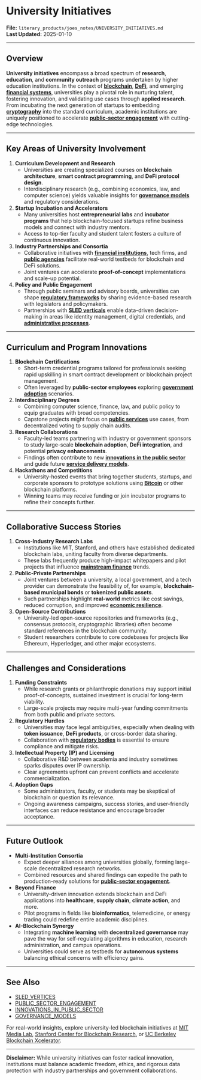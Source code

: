 # University Initiatives

**File:** `literary_products/joes_notes/UNIVERSITY_INITIATIVES.md`\
**Last Updated:** 2025-01-10

***

## Overview

**University initiatives** encompass a broad spectrum of **research**, **education**, and **community outreach** programs undertaken by higher education institutions. In the context of [**blockchain**](../crypto_economics/bitcoin_basics.md), [**DeFi**](../DEFI_BASICS.md), and emerging [**financial systems**](../strategy/financial_systems.md), universities play a pivotal role in nurturing talent, fostering innovation, and validating use cases through **applied research**. From incubating the next generation of startups to embedding [**cryptography**](../CRYPTO/CRYPTOGRPAHY_BASICS_.MD) into the standard curriculum, academic institutions are uniquely positioned to accelerate [**public-sector engagement**](../governance/public_sector_engagement.md) with cutting-edge technologies.

***

## Key Areas of University Involvement

1. **Curriculum Development and Research**
   * Universities are creating specialized courses on **blockchain architecture**, **smart contract programming**, and **DeFi protocol design**.
   * Interdisciplinary research (e.g., combining economics, law, and computer science) yields valuable insights for [**governance models**](../AI/governance_models.md) and regulatory considerations.
2. **Startup Incubation and Accelerators**
   * Many universities host **entrepreneurial labs** and **incubator programs** that help blockchain-focused startups refine business models and connect with industry mentors.
   * Access to top-tier faculty and student talent fosters a culture of continuous innovation.
3. **Industry Partnerships and Consortia**
   * Collaborative initiatives with [**financial institutions**](../strategy/financial_institutions.md), tech firms, and [**public agencies**](public_agencies.md) facilitate real-world testbeds for blockchain and DeFi solutions.
   * Joint ventures can accelerate **proof-of-concept** implementations and scale-up potential.
4. **Policy and Public Engagement**
   * Through public seminars and advisory boards, universities can shape [**regulatory frameworks**](../governance/regulatory_frameworks.md) by sharing evidence-based research with legislators and policymakers.
   * Partnerships with [**SLED verticals**](sled_vertices.md) enable data-driven decision-making in areas like identity management, digital credentials, and [**administrative processes**](administrative_processes.md).

***

## Curriculum and Program Innovations

1. **Blockchain Certifications**
   * Short-term credential programs tailored for professionals seeking rapid upskilling in smart contract development or blockchain project management.
   * Often leveraged by **public-sector employees** exploring [**government adoption**](government_adoption.md) scenarios.
2. **Interdisciplinary Degrees**
   * Combining computer science, finance, law, and public policy to equip graduates with broad competencies.
   * Capstone projects might focus on [**public services**](public_services.md) use cases, from decentralized voting to supply chain audits.
3. **Research Collaborations**
   * Faculty-led teams partnering with industry or government sponsors to study large-scale **blockchain adoption**, **DeFi integration**, and potential **privacy enhancements**.
   * Findings often contribute to new [**innovations in the public sector**](../strategy/innovations_in_public_sector.md) and guide future [**service delivery models**](../AI/service_delivery_models.md).
4. **Hackathons and Competitions**
   * University-hosted events that bring together students, startups, and corporate sponsors to prototype solutions using [**Bitcoin**](../crypto_economics/bitcoin_basics.md) or other blockchain platforms.
   * Winning teams may receive funding or join incubator programs to refine their concepts further.

***

## Collaborative Success Stories

1. **Cross-Industry Research Labs**
   * Institutions like MIT, Stanford, and others have established dedicated blockchain labs, uniting faculty from diverse departments.
   * These labs frequently produce high-impact whitepapers and pilot projects that influence [**mainstream finance**](../MAINSTREAM_FINANCE.md) trends.
2. **Public-Private Partnerships**
   * Joint ventures between a university, a local government, and a tech provider can demonstrate the feasibility of, for example, **blockchain-based municipal bonds** or **tokenized public assets**.
   * Such partnerships highlight **real-world** metrics like cost savings, reduced corruption, and improved [**economic resilience**](../ECONOMIC_RESILIENCE.md).
3. **Open-Source Contributions**
   * University-led open-source repositories and frameworks (e.g., consensus protocols, cryptographic libraries) often become standard references in the blockchain community.
   * Student researchers contribute to core codebases for projects like Ethereum, Hyperledger, and other major ecosystems.

***

## Challenges and Considerations

1. **Funding Constraints**
   * While research grants or philanthropic donations may support initial proof-of-concepts, sustained investment is crucial for long-term viability.
   * Large-scale projects may require multi-year funding commitments from both public and private sectors.
2. **Regulatory Hurdles**
   * Universities may face legal ambiguities, especially when dealing with **token issuance**, **DeFi products**, or cross-border data sharing.
   * Collaboration with [**regulatory bodies**](../governance/regulatory_frameworks.md) is essential to ensure compliance and mitigate risks.
3. **Intellectual Property (IP) and Licensing**
   * Collaborative R\&D between academia and industry sometimes sparks disputes over IP ownership.
   * Clear agreements upfront can prevent conflicts and accelerate commercialization.
4. **Adoption Gaps**
   * Some administrators, faculty, or students may be skeptical of blockchain or question its relevance.
   * Ongoing awareness campaigns, success stories, and user-friendly interfaces can reduce resistance and encourage broader acceptance.

***

## Future Outlook

* **Multi-Institution Consortia**
  * Expect deeper alliances among universities globally, forming large-scale decentralized research networks.
  * Combined resources and shared findings can expedite the path to production-ready solutions for [**public-sector engagement**](../governance/public_sector_engagement.md).
* **Beyond Finance**
  * University-driven innovation extends blockchain and DeFi applications into **healthcare**, **supply chain**, **climate action**, and more.
  * Pilot programs in fields like **bioinformatics**, telemedicine, or energy trading could redefine entire academic disciplines.
* **AI-Blockchain Synergy**
  * Integrating **machine learning** with **decentralized governance** may pave the way for self-regulating algorithms in education, research administration, and campus operations.
  * Universities could serve as testbeds for **autonomous systems** balancing ethical concerns with efficiency gains.

***

## See Also

* [SLED\_VERTICES](sled_vertices.md)
* [PUBLIC\_SECTOR\_ENGAGEMENT](../governance/public_sector_engagement.md)
* [INNOVATIONS\_IN\_PUBLIC\_SECTOR](../strategy/innovations_in_public_sector.md)
* [GOVERNANCE\_MODELS](../AI/governance_models.md)

For real-world insights, explore university-led blockchain initiatives at [MIT Media Lab](https://www.media.mit.edu/groups/digital-currency-initiative/overview/), [Stanford Center for Blockchain Research](https://cbr.stanford.edu/), or [UC Berkeley Blockchain Xcelerator](https://xcelerator.berkeley.edu/).

***

**Disclaimer:** While university initiatives can foster radical innovation, institutions must balance academic freedom, ethics, and rigorous data protection with industry partnerships and government collaborations.
